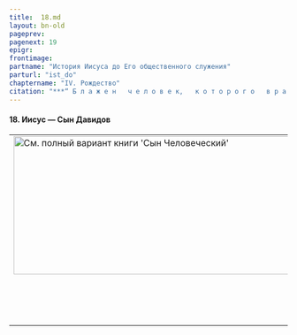 ```yaml
---
title:  18.md 
layout: bn-old
pageprev: 
pagenext: 19
epigr: 
frontimage: 
partname: "История Иисуса до Его общественного служения"
parturl: "ist_do"
chaptername: "IV. Рождество"
citation: "***“ Б л а ж е н   ч е л о в е к,   к о т о р о г о   в р а з у м л я е т   Б о г,   и   п о т о м у   н а к а з а н и я   В с е д е р ж и т е л е в а   н е   о т в е р г а й ”*<br>   (Иов.5:17).**"
---
```


#### 18\. Иисус — Сын Давидов

<table>
<colgroup>
<col style="width: 100%" />
</colgroup>
<tbody>
<tr class="odd">
<td><a href="archiv_p.htm"><img src="img/poln_var.jpg" width="750" height="250" alt="См. полный вариант книги &#39;Сын Человеческий&#39;" /></a>
<p>       </p>
<p> </p></td>
</tr>
</tbody>
</table>


